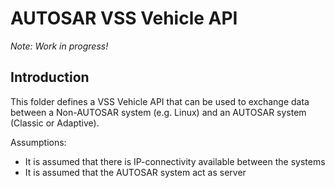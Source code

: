 # AUTOSAR VSS Vehicle API 

*Note: Work in progress!*

## Introduction

This folder defines a VSS Vehicle API that can be used to exchange data between a Non-AUTOSAR system (e.g. Linux)
and an AUTOSAR system (Classic or Adaptive).

Assumptions:

* It is assumed that there is IP-connectivity available between the systems
* It is assumed that the AUTOSAR system act as server

##